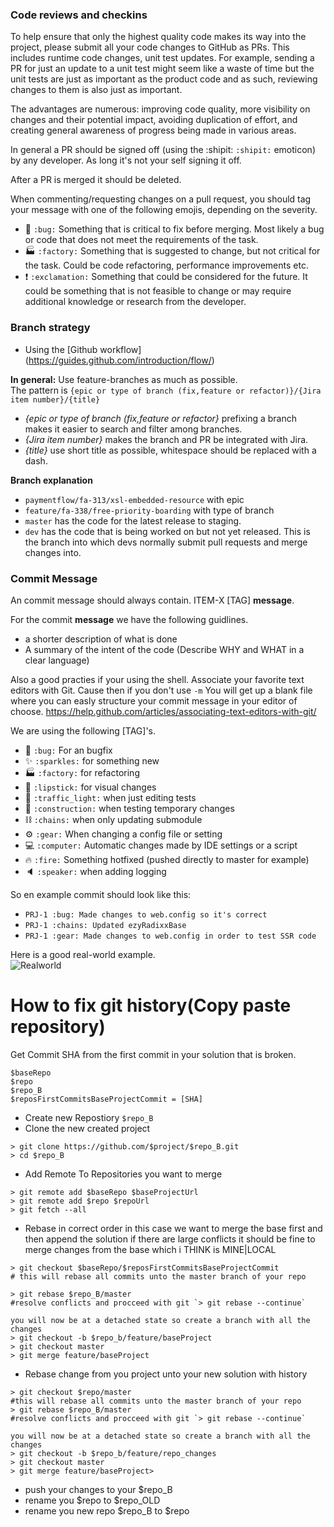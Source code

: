 ### Code reviews and checkins

To help ensure that only the highest quality code makes its way into the project, please submit all your code changes to GitHub as PRs. This includes runtime code changes, unit test updates. For example, sending a PR for just an update to a unit test might seem like a waste of time but the unit tests are just as important as the product code and as such, reviewing changes to them is also just as important.

The advantages are numerous: improving code quality, more visibility on changes and their potential impact, avoiding duplication of effort, and creating general awareness of progress being made in various areas.

In general a PR should be signed off (using the :shipit: `:shipit:` emoticon) by any developer. As long it's not your self signing it off.

After a PR is merged it should be deleted.

When commenting/requesting changes on a pull request, you should tag your message with one of the following emojis, depending on the severity.

- 🐛 `:bug:` Something that is critical to fix before merging. Most likely a bug or code that does not meet the requirements of the task.
- 🏭 `:factory:` Something that is suggested to change, but not critical for the task. Could be code refactoring, performance improvements etc.
- ❗ `:exclamation:` Something that could be considered for the future. It could be something that is not feasible to change or may require additional knowledge or research from the developer.

### Branch strategy

* Using the [Github workflow] (https://guides.github.com/introduction/flow/)

**In general:**
Use feature-branches as much as possible.  
The pattern is `{epic or type of branch (fix,feature or refactor)}/{Jira item number}/{title}`  

* _{epic or type of branch (fix,feature or refactor}_ prefixing a branch makes it easier to search and filter among branches.  
* _{Jira item number}_ makes the branch and PR be integrated with Jira.  
* _{title}_ use short title as possible, whitespace should be replaced with a dash.  

**Branch explanation**  
* `paymentflow/fa-313/xsl-embedded-resource` with epic
* `feature/fa-338/free-priority-boarding` with type of branch
* `master` has the code for the latest release to staging.
* `dev` has the code that is being worked on but not yet released. This is the branch into which devs normally submit pull requests and merge changes into.

### Commit Message

An commit message should always contain. ITEM-X [TAG] **message**.

For the commit **message** we have the following guidlines.
- a shorter description of what is done
- A summary of the intent of the code (Describe WHY and WHAT in a clear language)

Also a good practies if your using the shell. Associate your favorite text editors with Git. Cause then if you don't use  `-m`
You will get up a blank file where you can easly structure your commit message in your editor of choose. https://help.github.com/articles/associating-text-editors-with-git/


We are using the following [TAG]'s.

- 🐛 `:bug:` For an bugfix
- ✨ `:sparkles:` for something new
- 🏭 `:factory:` for refactoring
- 💄 `:lipstick:` for visual changes
- 🚦 `:traffic_light:` when just editing tests
- 🚧 `:construction:` when testing temporary changes
- ⛓ `:chains:` when only updating submodule
- ⚙ `:gear:` When changing a config file or setting
- 💻 `:computer:` Automatic changes made by IDE settings or a script 
- 🔥 `:fire:` Something hotfixed (pushed directly to master for example)
- 🔈  `:speaker:` when adding logging

So en example commit should look like this:
- `PRJ-1 :bug: Made changes to web.config so it's correct`
- `PRJ-1 :chains: Updated ezyRadixxBase`
- `PRJ-1 :gear: Made changes to web.config in order to test SSR code`

Here is a good real-world example.  
![Realworld](https://cloud.githubusercontent.com/assets/2648767/13316486/96c2d7ec-dbb0-11e5-9017-af5b16845e09.png)  

# How to fix git history(Copy paste repository)
Get Commit SHA from the first commit in your solution that is broken.

```
$baseRepo
$repo
$repo_B
$reposFirstCommitsBaseProjectCommit = [SHA]
```


- Create new Repostiory `$repo_B`
- Clone the new created project
```
> git clone https://github.com/$project/$repo_B.git
> cd $repo_B
```
- Add Remote To Repositories you want to merge
```
> git remote add $baseRepo $baseProjectUrl
> git remote add $repo $repoUrl
> git fetch --all
```
- Rebase in correct order in this case we want to merge the base first and then append the solution
if there are large conflicts it should be fine to merge changes from the base which i THINK is MINE|LOCAL
```
> git checkout $baseRepo/$reposFirstCommitsBaseProjectCommit
# this will rebase all commits unto the master branch of your repo

> git rebase $repo_B/master
#resolve conflicts and procceed with git `> git rebase --continue`

you will now be at a detached state so create a branch with all the changes
> git checkout -b $repo_b/feature/baseProject
> git checkout master
> git merge feature/baseProject
```

- Rebase change from you project unto your new solution with history
```
> git checkout $repo/master
#this will rebase all commits unto the master branch of your repo
> git rebase $repo_B/master
#resolve conflicts and procceed with git `> git rebase --continue`

you will now be at a detached state so create a branch with all the changes
> git checkout -b $repo_b/feature/repo_changes
> git checkout master
> git merge feature/baseProject>
```

- push your changes to your $repo_B
- rename you $repo to $repo_OLD
- rename you new repo $repo_B to $repo
